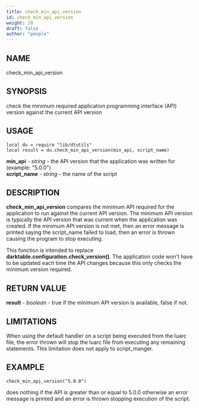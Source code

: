 ```yaml
---
title: check_min_api_version
id: check_min_api_version
weight: 20
draft: false
author: "people"
---
```


## NAME

check_min_api_version

## SYNOPSIS

check the minimum required application programming interface (API) version against the current API version

## USAGE
```
local du = require "lib/dtutils"
local result = du.check_min_api_version(min_api, script_name)
```
**min_api** - _string_ - the API version that the application was written for (example: "5.0.0")  
**script_name** - _string_ - the name of the script

## DESCRIPTION

**check_min_api_version** compares the minimum API required for the application to
run against the current API version. The minimum API version is typically the API version that 
was current when the application was created. If the minimum API version is not met, then an 
error message is printed saying the script_name failed to load, then an error is thrown causing the
program to stop executing. 

This function is intended to replace **darktable.configuration.check_version()**. The application code
won't have to be updated each time the API changes because this only checks the minimum version required.

## RETURN VALUE

**result** - _boolean_ - true if the minimum API version is available, false if not.

## LIMITATIONS

When using the default handler on a script being executed from the luarc file, the error thrown
will stop the luarc file from executing any remaining statements. This limitation does not apply to script_manger.

## EXAMPLE
```
check_min_api_version("5.0.0") 
```
does nothing if the API is greater than or equal to 5.0.0 otherwise an
error message is printed and an error is thrown stopping execution of the script.
